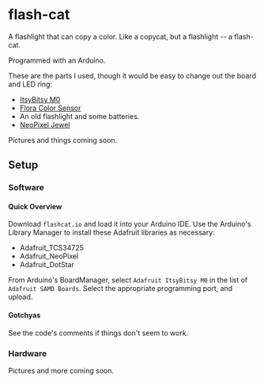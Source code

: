 # flash-cat
A flashlight that can copy a color. Like a copycat, but a flashlight -- a flash-cat.

Programmed with an Arduino.

These are the parts I used, though it would be easy to change out the board and LED ring:
- [ItsyBitsy M0](https://learn.adafruit.com/introducing-itsy-bitsy-m0)
- [Flora Color Sensor](https://www.adafruit.com/product/1356)
- An old flashlight and some batteries.
- [NeoPixel Jewel](https://www.adafruit.com/product/2226)

Pictures and things coming soon. 


## Setup

### Software

#### Quick Overview
Download `flashcat.io` and load it into your Arduino IDE.
Use the Arduino's Library Manager to install these Adafruit libraries as necessary:
- Adafruit_TCS34725
- Adafruit_NeoPixel
- Adafruit_DotStar

From Arduino's BoardManager, select `Adafruit ItsyBitsy M0` in the list of `Adafruit SAMD Boards`.
Select the appropriate programming port, and upload.

#### Gotchyas
See the code's comments if things don't seem to work.

### Hardware
Pictures and more coming soon.
